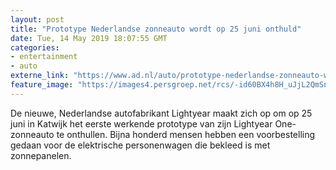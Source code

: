 ```yaml
---
layout: post
title: "Prototype Nederlandse zonneauto wordt op 25 juni onthuld"
date: Tue, 14 May 2019 18:07:55 GMT
categories: 
- entertainment 
- auto 
externe_link: "https://www.ad.nl/auto/prototype-nederlandse-zonneauto-wordt-op-25-juni-onthuld~adf3573f/"
feature_image: "https://images4.persgroep.net/rcs/-id60BX4h8H_uJjL2QmSnZ_nz50/diocontent/148375064/_fitwidth/400/?appId=21791a8992982cd8da851550a453bd7f&quality=0.7"
---
```


De nieuwe, Nederlandse autofabrikant Lightyear maakt zich op om op 25 juni in Katwijk het eerste werkende prototype van zijn Lightyear One-zonneauto te onthullen. Bijna honderd mensen hebben een voorbestelling gedaan voor de elektrische personenwagen die bekleed is met zonnepanelen.
